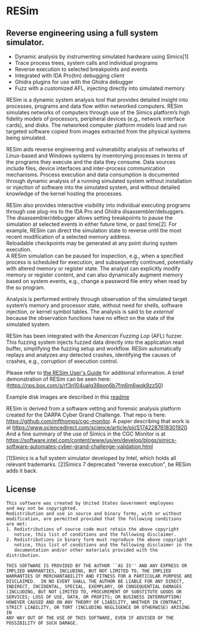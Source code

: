 # RESim
## Reverse engineering using a full system simulator.

* Dynamic analysis by instrumenting simulated hardware using Simics[1]
* Trace process trees, system calls and individual programs
* Reverse execution to selected breakpoints and events
* Integrated with IDA Pro(tm) debugging client
* Ghidra plugins for use with the Ghidra debugger
* Fuzz with a customized AFL, injecting directly into simulated memory

RESim is a dynamic system analysis tool that provides detailed insight into processes, programs and data flow within networked computers.  RESim simulates networks of computers through use of the Simics 
platform’s high fidelity models of processors, peripheral devices (e.g., network interface cards), and disks.  The networked computer platform models load and run targeted software copied from images extracted from the physical systems being simulated.

RESim aids reverse engineering and vulnerability analysis of networks of Linux-based and Windows systems by inventorying processes in terms of the programs they execute and the data they consume.  Data sources include files, device interfaces and inter-process communication mechanisms.   Process execution and data consumption is documented through dynamic analysis of a running simulated system without installation or injection of software into the simulated system, and without detailed knowledge of the kernel hosting the processes.

RESim also provides interactive visibility into individual executing programs through use 
plug-ins to the IDA Pro and Ghidra disassembler/debuggers.  The disassembler/debugger
allows setting breakpoints to pause the simulation at selected events in either future time, or past time[2].  For 
example, RESim can direct the simulation state to reverse until the most recent modification of a selected memory address.   
Reloadable checkpoints may be generated at any point during system execution.  
A RESim simulation can be paused for inspection, e.g., when a specified process is scheduled for execution, and subsequently continued, potentially with altered memory or register state.  The analyst can explicitly modify memory or register content, and can also dynamically augment memory 
based on system events, e.g., change a password file entry when read by the *su* program.

Analysis is performed entirely through observation of the simulated target system’s memory and processor state, 
without need for shells, software injection, or kernel symbol tables.   The analysis is said to be *external* because the observation functions have no effect on the state of the simulated system.

RESim has been integrated with the *American Fuzzing Lop* (AFL) fuzzer.  This fuzzing system injects fuzzed data directly into the
application read buffer, simplifying the fuzzing setup and workflow.  RESim automatically replays and analyzes any detected crashes, 
identifying the causes of crashes, e.g., corruption of execution control.

Please refer to [the RESim User's Guide](docs/RESim-UsersGuide.pdf) for additional information.  A brief demonstration of RESim can be seen here:
(https://nps.box.com/s/rf3n104ualg38pon6b7fm6m6wqk9zz50)

Example disk images are described in this [readme](simics/examples/network\_file\_system/README.md) 

RESim is derived from a software vetting and forensic analysis platform created for the DARPA Cyber Grand Challenge.  That repo is here:
https://github.com/mfthomps/cgc-monitor.  A paper describing that work is at https://www.sciencedirect.com/science/article/pii/S1742287618301920
And a fine summary of the use of Simics in the CGC Monitor is at https://software.intel.com/content/www/us/en/develop/blogs/simics-software-automates-cyber-grand-challenge-validation.html

[1]Simics is a full system simulator developed by Intel, which holds all relevant trademarks.
[2]Simics 7 deprecated "reverse execution", be RESim adds it back.
## License
```
This software was created by United States Government employees
and may not be copyrighted.
Redistribution and use in source and binary forms, with or without
modification, are permitted provided that the following conditions
are met:
1. Redistributions of source code must retain the above copyright
   notice, this list of conditions and the following disclaimer.
2. Redistributions in binary form must reproduce the above copyright
   notice, this list of conditions and the following disclaimer in the
   documentation and/or other materials provided with the distribution.

THIS SOFTWARE IS PROVIDED BY THE AUTHOR ``AS IS'' AND ANY EXPRESS OR
IMPLIED WARRANTIES, INCLUDING, BUT NOT LIMITED TO, THE IMPLIED
WARRANTIES OF MERCHANTABILITY AND FITNESS FOR A PARTICULAR PURPOSE ARE
DISCLAIMED.  IN NO EVENT SHALL THE AUTHOR BE LIABLE FOR ANY DIRECT,
INDIRECT, INCIDENTAL, SPECIAL, EXEMPLARY, OR CONSEQUENTIAL DAMAGES
(INCLUDING, BUT NOT LIMITED TO, PROCUREMENT OF SUBSTITUTE GOODS OR
SERVICES; LOSS OF USE, DATA, OR PROFITS; OR BUSINESS INTERRUPTION)
HOWEVER CAUSED AND ON ANY THEORY OF LIABILITY, WHETHER IN CONTRACT,
STRICT LIABILITY, OR TORT (INCLUDING NEGLIGENCE OR OTHERWISE) ARISING IN
ANY WAY OUT OF THE USE OF THIS SOFTWARE, EVEN IF ADVISED OF THE
POSSIBILITY OF SUCH DAMAGE.
```
